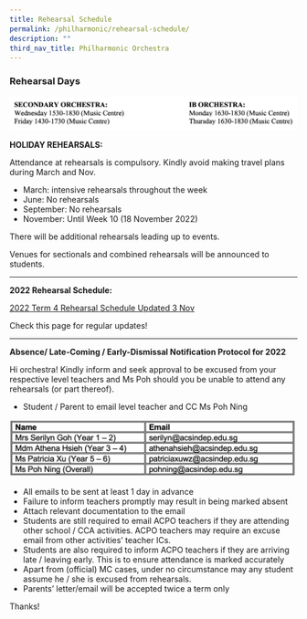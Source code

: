 ```yaml
---
title: Rehearsal Schedule
permalink: /philharmonic/rehearsal-schedule/
description: ""
third_nav_title: Philharmonic Orchestra
---
```

### Rehearsal Days

![](/images/schedule.png)


**HOLIDAY REHEARSALS:**

Attendance at rehearsals is compulsory. Kindly avoid making travel plans during March and Nov.

*   March: intensive rehearsals throughout the week
*   June: No rehearsals
*   September: No rehearsals
*   November: Until Week 10 (18 November 2022)

There will be additional rehearsals leading up to events.

Venues for sectionals and combined rehearsals will be announced to students.

* * *

**2022 Rehearsal Schedule:** 

[2022 Term 4 Rehearsal Schedule Updated 3 Nov](/files/2022-Term-4-Rehearsal-Schedule_v4.pdf)

Check this page for regular updates!

* * *

**Absence/ Late-Coming / Early-Dismissal Notification Protocol for 2022**

Hi orchestra! Kindly inform and seek approval to be excused from your respective level teachers and Ms Poh should you be unable to attend any rehearsals (or part thereof).

*   Student / Parent to email level teacher and CC Ms Poh Ning

![](/images/schedule%202.png)

*   All emails to be sent at least 1 day in advance
*   Failure to inform teachers promptly may result in being marked absent
*   Attach relevant documentation to the email
*   Students are still required to email ACPO teachers if they are attending other school / CCA activities. ACPO teachers may require an excuse email from other activities’ teacher ICs.
*   Students are also required to inform ACPO teachers if they are arriving late / leaving early. This is to ensure attendance is marked accurately
*   Apart from (official) MC cases, under no circumstance may any student assume he / she is excused from rehearsals.
*   Parents’ letter/email will be accepted twice a term only

Thanks!

